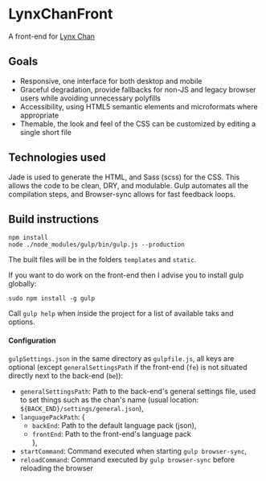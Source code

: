 # LynxChanFront
A front-end for [Lynx Chan](https://gitlab.com/mrseth/LynxChan)

## Goals

* Responsive, one interface for both desktop and mobile
* Graceful degradation, provide fallbacks for non-JS and legacy browser users while avoiding unnecessary polyfills
* Accessibility, using HTML5 semantic elements and microformats where appropriate
* Themable, the look and feel of the CSS can be customized by editing a single short file

## Technologies used

Jade is used to generate the HTML, and Sass (scss) for the CSS. This allows the code to be clean, DRY, and modulable.
Gulp automates all the compilation steps, and Browser-sync allows for fast feedback loops.

## Build instructions

```
npm install
node ./node_modules/gulp/bin/gulp.js --production
```
The built files will be in the folders `templates` and `static`.


If you want to do work on the front-end then I advise you to install gulp globally:
```
sudo npm install -g gulp
```
Call `gulp help` when inside the project for a list of available taks and options.

#### Configuration
`gulpSettings.json` in the same directory as `gulpfile.js`, all keys are optional (except `generalSettingsPath` if the front-end (`fe`) is not situated directly next to the back-end (`be`)):  

* `generalSettingsPath`: Path to the back-end's general settings file, used to set things such as the chan's name (usual location: `${BACK_END}/settings/general.json`),
* `languagePackPath`: {
  *   `backEnd`: Path to the default language pack (json),
  *   `frontEnd`: Path to the front-end's language pack  
  },
* `startCommand`: Command executed when starting `gulp browser-sync`,
* `reloadCommand`: Command executed by `gulp browser-sync` before reloading the browser
